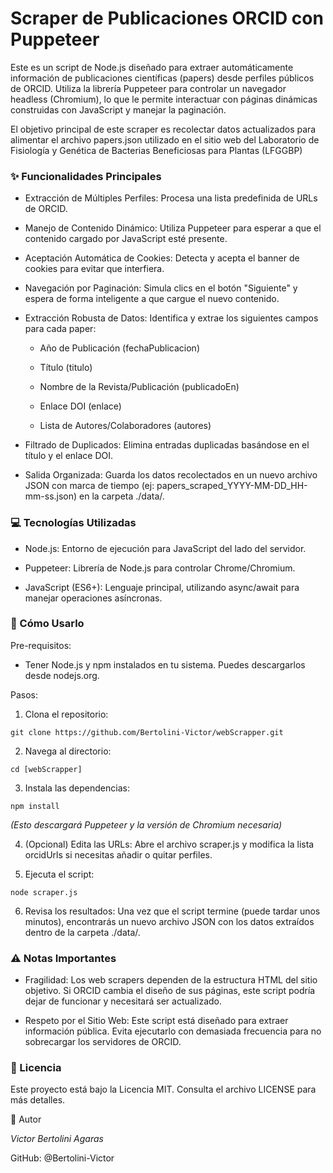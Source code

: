 # Scraper de Publicaciones ORCID con Puppeteer

Este es un script de Node.js diseñado para extraer automáticamente información de publicaciones científicas (papers) desde perfiles públicos de ORCID. Utiliza la librería Puppeteer para controlar un navegador headless (Chromium), lo que le permite interactuar con páginas dinámicas construidas con JavaScript y manejar la paginación.

El objetivo principal de este scraper es recolectar datos actualizados para alimentar el archivo papers.json utilizado en el sitio web del Laboratorio de Fisiología y Genética de Bacterias Beneficiosas para Plantas (LFGGBP)


### ✨ Funcionalidades Principales

* Extracción de Múltiples Perfiles: Procesa una lista predefinida de URLs de ORCID.

* Manejo de Contenido Dinámico: Utiliza Puppeteer para esperar a que el contenido cargado por JavaScript esté presente.

* Aceptación Automática de Cookies: Detecta y acepta el banner de cookies para evitar que interfiera.

* Navegación por Paginación: Simula clics en el botón "Siguiente" y espera de forma inteligente a que cargue el nuevo contenido.

* Extracción Robusta de Datos: Identifica y extrae los siguientes campos para cada paper:

     * Año de Publicación (fechaPublicacion)

     * Título (titulo)

     * Nombre de la Revista/Publicación (publicadoEn)

     * Enlace DOI (enlace)

     * Lista de Autores/Colaboradores (autores)

* Filtrado de Duplicados: Elimina entradas duplicadas basándose en el título y el enlace DOI.

* Salida Organizada: Guarda los datos recolectados en un nuevo archivo JSON con marca de tiempo (ej: papers_scraped_YYYY-MM-DD_HH-mm-ss.json) en la carpeta ./data/.

### 💻 Tecnologías Utilizadas

* Node.js: Entorno de ejecución para JavaScript del lado del servidor.

* Puppeteer: Librería de Node.js para controlar Chrome/Chromium.

* JavaScript (ES6+): Lenguaje principal, utilizando async/await para manejar operaciones asíncronas.

### 🚀 Cómo Usarlo

Pre-requisitos:

* Tener Node.js y npm instalados en tu sistema. Puedes descargarlos desde nodejs.org.

Pasos:

1. Clona el repositorio:
~~~
git clone https://github.com/Bertolini-Victor/webScrapper.git
~~~

2. Navega al directorio:
~~~
cd [webScrapper]
~~~

3. Instala las dependencias:
~~~
npm install
~~~

*(Esto descargará Puppeteer y la versión de Chromium necesaria)*

4. (Opcional) Edita las URLs: Abre el archivo scraper.js y modifica la lista orcidUrls si necesitas añadir o quitar perfiles.

5. Ejecuta el script:
~~~
node scraper.js
~~~

6. Revisa los resultados: Una vez que el script termine (puede tardar unos minutos), encontrarás un nuevo archivo JSON con los datos extraídos dentro de la carpeta ./data/.

### ⚠️ Notas Importantes

* Fragilidad: Los web scrapers dependen de la estructura HTML del sitio objetivo. Si ORCID cambia el diseño de sus páginas, este script podría dejar de funcionar y necesitará ser actualizado.

* Respeto por el Sitio Web: Este script está diseñado para extraer información pública. Evita ejecutarlo con demasiada frecuencia para no sobrecargar los servidores de ORCID.

### 📄 Licencia

Este proyecto está bajo la Licencia MIT. Consulta el archivo LICENSE para más detalles.

👤 Autor

*Victor Bertolini Agaras*

GitHub: @Bertolini-Victor
